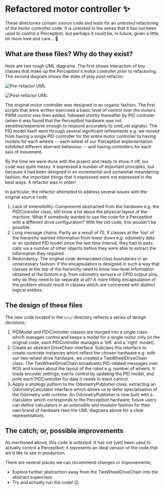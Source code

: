 # Refactored motor controller :sparkles:

These directories contain source code and tests for an *untested* refactoring
of the motor controller code. It is *untested* in the sense that it has not
been used to control a Perceptbot; but perhaps it could be, in future, given a
little bit more love and care... :sparkling_heart:

## What are these files? Why do they exist?

Here are two rough UML diagrams. The first shows interaction of key classes
that make up the Perceptbot's motor controller *prior* to refactoring. The
second diagram shows the state of play *post*-refactor.

![Pre-refactor UML](https://github.com/maf2418/Perceptbot/images/uml_0.jpeg)

![Post-refactor UML](https://github.com/maf2418/Perceptbot/images/uml_1.jpeg)

The original motor controller was designed in an organic fashion. The first
scripts that were written exercised a basic level of control over the motors.
PWM control was then added, followed shortly thereafter by PID controler (when
it was found that the Perceptbot hardware was not sensitive/expensive enough to
respond accurately to cmd\_vel signals). The PID model itself went through
several significant refinements e.g. we moved from having a single PID
controller for the entire motor controller to having models for each wheels --
each wheel of our Perceptbot implementation exhibited different aberrant
behaviour -- and having controllers for each axis of movement.

By the time we were done with the project and ready to show it off, our code
was quite messy. It expressed a number of important principles, but because it
had been designed in an incremental and somewhat meandering fashion, the
important things that it expressed were not expressed in the best ways. A
refactor was in order!

In particular, the refactor attempted to address several issues with the original source code;

1. Lack of extensibility. Components abstracted from the hardware
   e.g. the PIDController class, still know a lot about the physical layout of
   the machine. What if somebody wanted to use the code for a Perceptbot with a
   different drive configuration? With the old code, this wouldn't be possible.
2. Long message chains. Partly as a result of (1), if classes at the 'top' of
   the hierarchy wanted information from lower down e.g. odometry data or an
   updated PID model since the last time interval, they had to pass calls via a
   number of other objects before they were able to extract the information
   they required.
3. Redundancy. The original code demarcated class boundaries in an unnecessary
   fashion: if the encapsulation is designed in such a way that classes at the top
   of the hierarchy need to know low-level information obtained at the bottom
   e.g. from odometry sensors or GPIO output pins, why do they need to be
   separate at all? A more fitting encapsulation of the problem should result
   in classes which are concerned with distinct logical entities.

## The design of these files

The new code located in the `src/` directory reflects a series of design decisions;

1. PIDModel and PIDController classes are merged into a single class which
   manages control and keeps a model for a single motor only (in the original
   code, each PIDController manages a 'left' and a 'right' model).
2. Create an abstract DriveChain interface. Subclass this interface to create
   concrete instances which reflect the chosen hardware e.g. with our two-wheel
   drive hardware, we created a TwoWheelDriveChain class. The
   TwoWheelDriveChain broadcasts PID-related messages over ROS and knows about
   the layout of the robot e.g. number of wheels. It loads encoder settings,
   exerts control by updating the PID model, and polls each PIDController for
   data it needs to exert control.
3. Apply a *strategy pattern* to the OdometryPublisher class, extracting an
   OdometryCalculator interface which allows us to defer specialisation of the
   Odometry until runtime. An OdometryPublisher is now built with a claculator
   which corresponds to the Perceptbot hardware; future users can define
   calculators in an *extensible* and *modular* fashion for their own brand of
   hardware (see the UML diagrams above for a clear representation).

## The catch; or, possible improvements

As mentioned above, this code is *untested*. It has not (yet) been used to
actually control a Perceptbot; it represents an ideal version of the code that
we'd like to see in production. 

There are several places we can recommend changes or improvements;

 * Explore further abstraction away from the TwoWheelDriveChain into the
   abstract superclass
 * Try and actually run the code! :wink:

